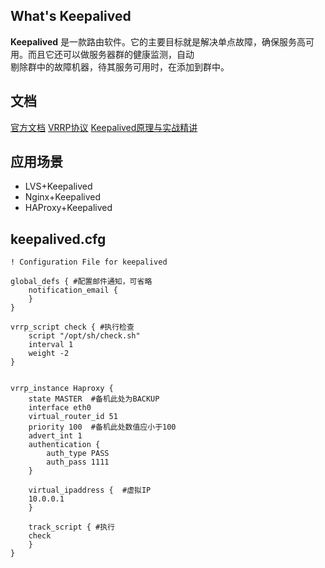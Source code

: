 ## What's Keepalived
  **Keepalived** 是一款路由软件。它的主要目标就是解决单点故障，确保服务高可用。而且它还可以做服务器群的健康监测，自动  
剔除群中的故障机器，待其服务可用时，在添加到群中。

## 文档
  [官方文档](http://www.keepalived.org/documentation.html)
  [VRRP协议](http://bbs.nanjimao.com/thread-790-1-1.html)
  [Keepalived原理与实战精讲](http://bbs.nanjimao.com/thread-845-1-1.html)

## 应用场景
  * LVS+Keepalived
  * Nginx+Keepalived
  * HAProxy+Keepalived

## keepalived.cfg
```
! Configuration File for keepalived

global_defs { #配置邮件通知，可省略
	notification_email {
	}	
}

vrrp_script check { #执行检查
	script "/opt/sh/check.sh"
	interval 1
	weight -2
}


vrrp_instance Haproxy {
    state MASTER  #备机此处为BACKUP
    interface eth0
    virtual_router_id 51
    priority 100  #备机此处数值应小于100 
    advert_int 1
    authentication {
        auth_type PASS
        auth_pass 1111
    }

    virtual_ipaddress {  #虚拟IP
	10.0.0.1  
    }

    track_script { #执行
	check
    }
}
```



